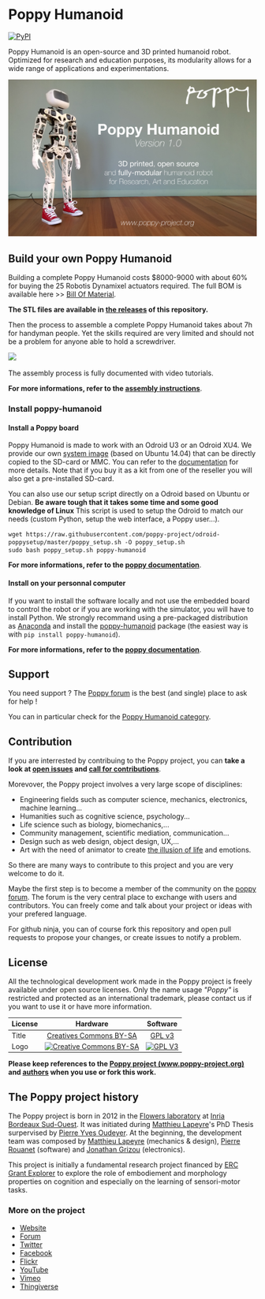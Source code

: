 Poppy Humanoid
===================
[![PyPI](https://img.shields.io/pypi/v/poppy-humanoid.svg)](https://pypi.python.org/pypi/poppy-humanoid/)

Poppy Humanoid is an open-source and 3D printed humanoid robot. Optimized for research and education purposes, its modularity allows for a wide range of applications and experimentations.

![Trunk Assembled](doc/img/poppy-humanoid-github.jpg)

## Build your own Poppy Humanoid

Building a complete Poppy Humanoid costs $8000-9000 with about 60% for buying the 25 Robotis Dynamixel actuators required. The full BOM is available here >> [Bill Of Material](hardware/doc/BOM.md).

**The STL files are available in [the releases](https://github.com/poppy-project/poppy-humanoid/releases) of this repository.**

Then the process to assemble a complete Poppy Humanoid takes about 7h for  handyman people. Yet the skills required are very limited and should not be a problem for anyone able to hold a screwdriver.

[![](https://farm9.staticflickr.com/8641/16415558386_8b3ae1c21e_z_d.jpg)](hardware/doc/Poppy_Humanoid_assembly_instructions.md)

The assembly process is fully documented with video tutorials.

**For more informations, refer to the [assembly instructions](http://docs.poppy-project.org/en/assembly-guides/poppy-humanoid/index.html)**.

### Install poppy-humanoid
#### Install a Poppy board
Poppy Humanoid is made to work with an Odroid U3 or an Odroid XU4. We provide our own [system image](https://github.com/poppy-project/poppy-humanoid/releases) (based on Ubuntu 14.04) that can be directly copied to the SD-card or MMC. You can refer to the [documentation](http://docs.poppy-project.org/en/installation/burn-an-image-file.html) for more details. Note that if you buy it as a kit from one of the reseller you will also get a pre-installed SD-card.


You can also use our setup script directly on a Odroid based on Ubuntu or Debian. **Be aware tough that it takes some time and some good knowledge of Linux** This script is used to setup the Odroid to match our needs (custom Python, setup the web interface, a Poppy user...).
```
wget https://raw.githubusercontent.com/poppy-project/odroid-poppysetup/master/poppy_setup.sh -O poppy_setup.sh
sudo bash poppy_setup.sh poppy-humanoid
```
**For more informations, refer to the [poppy documentation](http://docs.poppy-project.org/en/installation/install-a-poppy-board.html)**.


#### Install on your personnal computer
If you want to install the software locally and not use the embedded board to control the robot or if you are working with the simulator, you will have to install Python. We strongly recommand using a pre-packaged distribution as [Anaconda](http://continuum.io/downloads) and install the [poppy-humanoid](https://github.com/poppy-project/poppy-humanoid/tree/master/software) package (the easiest way is with `pip install poppy-humanoid`). 

**For more informations, refer to the [poppy documentation](http://docs.poppy-project.org/en/installation/index.html)**.


## Support
You need support ?
The [Poppy forum](https://forum.poppy-project.org) is the best (and single) place to ask for help !

You can in particular check for the [Poppy Humanoid category](https://forum.poppy-project.org/c/poppy-creatures/humanoid).

## Contribution

If you are interrested by contribuing to the Poppy project, you can **take a look at [open issues](https://github.com/poppy-project/poppy-humanoid/issues) and [call for contributions](https://forum.poppy-project.org/tags/call-for-contributions)**.

Morevover, the Poppy project involves a very large scope of disciplines: 
 - Engineering fields such as computer science, mechanics, electronics, machine learning... 
 - Humanities such as cognitive science, psychology...
 - Life science such as biology, biomechanics,...
 - Community management, scientific mediation, communication...
 - Design such as web design, object design, UX,... 
 - Art with the need of animator to create [the illusion of life](http://en.wikipedia.org/wiki/Disney_Animation:_The_Illusion_of_Life) and emotions.

So there are many ways to contribute to this project and you are very welcome to do it.

Maybe the first step is to become a member of the community on the [poppy forum](https://forum.poppy-project.org).  The forum is the very central place to exchange with users and contributors. You can freely come and talk about your project or ideas with your prefered language.

For github ninja, you can of course fork this repository and open pull requests to propose your changes, or create issues to notify a problem.

## License

All the technological development work made in the Poppy project is freely available under open source licenses. Only the name usage *"Poppy"* is restricted and protected as an international trademark, please contact us if you want to use it or have more information.


|   License     |     Hardware    |   Software      |
| ------------- | :-------------: | :-------------: |
| Title  | [Creatives Commons BY-SA](http://creativecommons.org/licenses/by-sa/4.0/)  |[GPL v3](http://www.gnu.org/licenses/gpl.html)  |
| Logo  | [![Creative Commons BY-SA](https://i.creativecommons.org/l/by-sa/4.0/88x31.png) ](http://creativecommons.org/licenses/by-sa/4.0/)  |[![GPL V3](https://www.gnu.org/graphics/gplv3-88x31.png)](http://www.gnu.org/licenses/gpl.html)  |


**Please keep references to the [Poppy project (www.poppy-project.org)](https://www.poppy-project.org/) and [authors](doc/authors.md) when you use or fork this work.**


## The Poppy project history

The Poppy project is born in 2012 in the [Flowers laboratory](https://flowers.inria.fr/) at [Inria Bordeaux Sud-Ouest](http://www.inria.fr/en/centre/bordeaux).
It was initiated during [Matthieu Lapeyre](https://github.com/matthieu-lapeyre)'s PhD Thesis surpervised by [Pierre Yves Oudeyer](http://www.pyoudeyer.com/). At the beginning, the development team was composed by [Matthieu Lapeyre](https://github.com/matthieu-lapeyre) (mechanics & design), [Pierre Rouanet](https://github.com/pierre-rouanet) (software) and [Jonathan Grizou](http://jgrizou.com/) (electronics).

This project is initially a fundamental research project financed by [ERC Grant Explorer](http://erc.europa.eu/) to explore the role of embodiement and morphology properties on cognition and especially on the learning of sensori-motor tasks.


### More on the project

- [Website](https://www.poppy-project.org)
- [Forum](https://forum.poppy-project.org)
- [Twitter](https://twitter.com/poppy_project)
- [Facebook](https://www.facebook.com/poppycommunity/)
- [Flickr](https://www.flickr.com/photos/poppy-project)
- [YouTube](https://www.youtube.com/channel/UC3iVGSr-vMgnFlIfPBH2p7Q)
- [Vimeo](https://vimeo.com/poppyproject/videos)
- [Thingiverse](http://www.thingiverse.com/poppy_project/)
